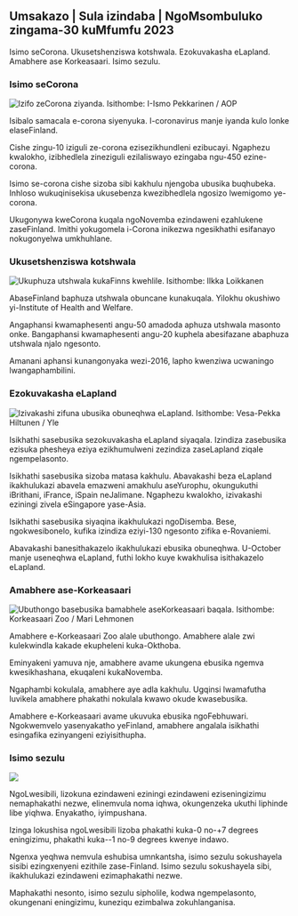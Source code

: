 ## Umsakazo \| Sula izindaba \| NgoMsombuluko zingama-30 kuMfumfu 2023

Isimo seCorona. Ukusetshenziswa kotshwala. Ezokuvakasha eLapland. Amabhere ase Korkeasaari. Isimo sezulu.

### Isimo seCorona

![Izifo zeCorona ziyanda. Isithombe: I-Ismo Pekkarinen / AOP](https://images.cdn.yle.fi/image/upload/c_crop,h_1992,w_3543,x_0,y_232/ar_1.7777777777777777,c_fill,g_faces,w_1_7.q_auto:eco/f_auto/fl_lossy/v1698673937/39-1193332653fb40a9c4a2)

Isibalo samacala e-corona siyenyuka. I-coronavirus manje iyanda kulo lonke elaseFinland.

Cishe zingu-10 iziguli ze-corona ezisezikhundleni ezibucayi. Ngaphezu kwalokho, izibhedlela zineziguli ezilaliswayo ezingaba ngu-450 ezine-corona.

Isimo se-corona cishe sizoba sibi kakhulu njengoba ubusika buqhubeka. Inhloso wukuqinisekisa ukusebenza kwezibhedlela ngosizo lwemigomo ye-corona.

Ukugonywa kweCorona kuqala ngoNovemba ezindaweni ezahlukene zaseFinland. Imithi yokugomela i-Corona inikezwa ngesikhathi esifanayo nokugonyelwa umkhuhlane.

### Ukusetshenziswa kotshwala

![Ukuphuza utshwala kukaFinns kwehlile. Isithombe: Ilkka Loikkanen](https://images.cdn.yle.fi/image/upload/c_crop,h_2160,w_3840,x_0,y_325/ar_1.7777777777777777,c_fill,g_faces,w_67_aq0,w_670_1.i-eco/f_auto/fl_lossy/v1682602904/39-1105424644a7b35b4046)

AbaseFinland baphuza utshwala obuncane kunakuqala. Yilokhu okushiwo yi-Institute of Health and Welfare.

Angaphansi kwamaphesenti angu-50 amadoda aphuza utshwala masonto onke. Bangaphansi kwamaphesenti angu-20 kuphela abesifazane abaphuza utshwala njalo ngesonto.

Amanani aphansi kunangonyaka wezi-2016, lapho kwenziwa ucwaningo lwangaphambilini.

### Ezokuvakasha eLapland

![Izivakashi zifuna ubusika obuneqhwa eLapland. Isithombe: Vesa-Pekka Hiltunen / Yle](https://images.cdn.yle.fi/image/upload/c_crop,h_3375,w_6000,x_0,y_473/ar_1.7777777777777777,c_fill,g_p2_faces,0/q_auto:eco/f_auto/fl_lossy/v1673250132/39-105687963bbc441bd57b)

Isikhathi sasebusika sezokuvakasha eLapland siyaqala. Izindiza zasebusika ezisuka phesheya eziya ezikhumulweni zezindiza zaseLapland ziqale ngempelasonto.

Isikhathi sasebusika sizoba matasa kakhulu. Abavakashi beza eLapland ikakhulukazi abavela emazweni amakhulu aseYurophu, okungukuthi iBrithani, iFrance, iSpain neJalimane. Ngaphezu kwalokho, izivakashi eziningi zivela eSingapore yase-Asia.

Isikhathi sasebusika siyaqina ikakhulukazi ngoDisemba. Bese, ngokwesibonelo, kufika izindiza eziyi-130 ngesonto zifika e-Rovaniemi.

Abavakashi banesithakazelo ikakhulukazi ebusika obuneqhwa. U-October manje useneqhwa eLapland, futhi lokho kuye kwakhulisa isithakazelo eLapland.

### Amabhere ase-Korkeasaari

![Ubuthongo basebusika bamabhele aseKorkeasaari baqala. Isithombe: Korkeasaari Zoo / Mari Lehmonen](https://images.cdn.yle.fi/image/upload/c_crop,h_3239,w_5759,x_0,y_0/ar_1.7777777777777777,c_fill,g_750,wh_1./q_auto:eco/f_auto/fl_lossy/v1698664391/39-1193141653f687431ff4)

Amabhere e-Korkeasaari Zoo alale ubuthongo. Amabhere alale zwi kulekwindla kakade ekupheleni kuka-Okthoba.

Eminyakeni yamuva nje, amabhere avame ukungena ebusika ngemva kwesikhashana, ekuqaleni kukaNovemba.

Ngaphambi kokulala, amabhere aye adla kakhulu. Ugqinsi lwamafutha luvikela amabhere phakathi nokulala kwawo okude kwasebusika.

Amabhere e-Korkeasaari avame ukuvuka ebusika ngoFebhuwari. Ngokwemvelo yasenyakatho yeFinland, amabhere angalala isikhathi esingafika ezinyangeni eziyisithupha.

### Isimo sezulu

![](https://images.cdn.yle.fi/image/upload/c_crop,h_1080,w_1919,x_0,y_0/ar_1.77777777777777777,c_fill,g_faces,h_675,w_1200_cop/0:f_auto/fl_lossy/v1698681609/39-1193390653fd2ed08682)

NgoLwesibili, lizokuna ezindaweni eziningi ezindaweni eziseningizimu nemaphakathi nezwe, elinemvula noma iqhwa, okungenzeka ukuthi liphinde libe yiqhwa. Enyakatho, iyimpushana.

Izinga lokushisa ngoLwesibili lizoba phakathi kuka-0 no-+7 degrees eningizimu, phakathi kuka--1 no-9 degrees kwenye indawo.

Ngenxa yeqhwa nemvula eshubisa umnkantsha, isimo sezulu sokushayela sisibi ezingxenyeni ezithile zase-Finland. Isimo sezulu sokushayela sibi, ikakhulukazi ezindaweni ezimaphakathi nezwe.

Maphakathi nesonto, isimo sezulu sipholile, kodwa ngempelasonto, okungenani eningizimu, kuneziqu ezimbalwa zokuhlanganisa.